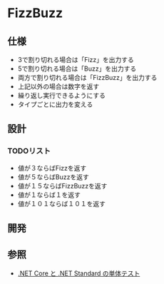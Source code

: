 # FizzBuzz

## 仕様
+ 3で割り切れる場合は「Fizz」を出力する
+ 5で割り切れる場合は「Buzz」を出力する
+ 両方で割り切れる場合は「FizzBuzz」を出力する
+ 上記以外の場合は数字を返す
+ 繰り返し実行できるようにする
+ タイプごとに出力を変える

## 設計
### TODOリスト
+ 値が３ならばFizzを返す
+ 値が５ならばBuzzを返す
+ 値が１５ならばFizzBuzzを返す
+ 値が１ならば１を返す
+ 値が１０１ならば１０１を返す

## 開発
## 参照
+ [.NET Core と .NET Standard の単体テスト](https://docs.microsoft.com/ja-jp/dotnet/core/testing/)